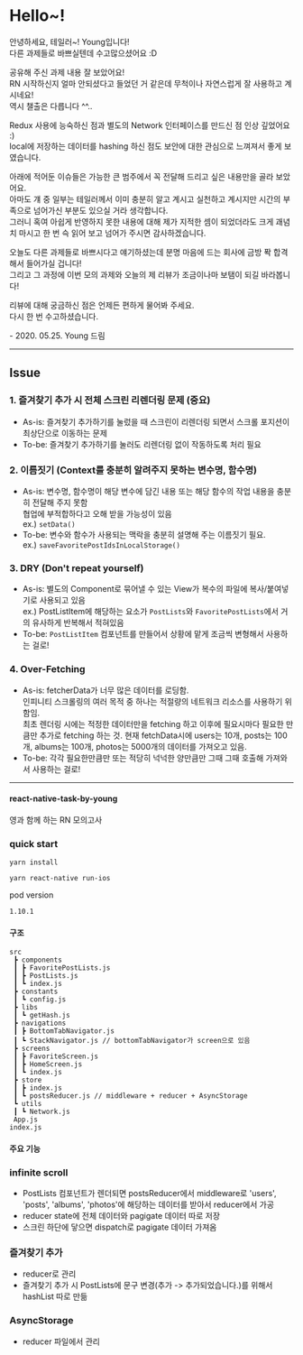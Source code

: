 # Hello~!

안녕하세요, 테일러~! Young입니다!  
다른 과제들로 바쁘실텐데 수고많으셨어요 :D  
  
공유해 주신 과제 내용 잘 보았어요!  
RN 시작하신지 얼마 안되셨다고 들었던 거 같은데 무척이나 자연스럽게 잘 사용하고 계시네요!  
역시 챌출은 다릅니다 ^^..  

Redux 사용에 능숙하신 점과 별도의 Network 인터페이스를 만드신 점 인상 깊었어요 :)  
local에 저장하는 데이터를 hashing 하신 점도 보안에 대한 관심으로 느껴져서 좋게 보였습니다.  

아래에 적어둔 이슈들은 가능한 큰 범주에서 꼭 전달해 드리고 싶은 내용만을 골라 보았어요.  
아마도 걔 중 일부는 테일러께서 이미 충분히 알고 계시고 실천하고 계시지만 시간의 부족으로 넘어가신 부분도 있으실 거라 생각합니다.  
그러니 혹여 아쉽게 반영하지 못한 내용에 대해 제가 지적한 셈이 되었더라도 크게 괘념치 마시고 한 번 슥 읽어 보고 넘어가 주시면 감사하겠습니다.  

오늘도 다른 과제들로 바쁘시다고 얘기하셨는데 분명 마음에 드는 회사에 금방 퐉 합격해서 들어가실 겁니다!  
그리고 그 과정에 이번 모의 과제와 오늘의 제 리뷰가 조금이나마 보탬이 되길 바라봅니다!  

리뷰에 대해 궁금하신 점은 언제든 편하게 물어봐 주세요.  
다시 한 번 수고하셨습니다.  

\- 2020. 05.25. Young 드림

---


## Issue

### 1. 즐겨찾기 추가 시 전체 스크린 리렌더링 문제 (중요)

- As-is: 즐겨찾기 추가하기를 눌렀을 때 스크린이 리렌더링 되면서 스크롤 포지션이 최상단으로 이동하는 문제
- To-be: 즐겨찾기 추가하기를 눌러도 리렌더링 없이 작동하도록 처리 필요

### 2. 이름짓기 (Context를 충분히 알려주지 못하는 변수명, 함수명)

- As-is: 변수명, 함수명이 해당 변수에 담긴 내용 또는 해당 함수의 작업 내용을 충분히 전달해 주지 못함  
협업에 부적합하다고 오해 받을 가능성이 있음  
ex.) `setData()`
- To-be: 변수와 함수가 사용되는 맥락을 충분히 설명해 주는 이름짓기 필요.  
ex.) `saveFavoritePostIdsInLocalStorage()`


### 3. DRY (Don't repeat yourself)

- As-is: 별도의 Component로 묶어낼 수 있는 View가 복수의 파일에 복사/붙여넣기로 사용되고 있음  
ex.) PostListItem에 해당하는 요소가 `PostLists`와 `FavoritePostLists`에서 거의 유사하게 반복해서 적혀있음
- To-be: `PostListItem` 컴포넌트를 만들어서 상황에 맡게 조금씩 변형해서 사용하는 걸로!


### 4. Over-Fetching

- As-is: fetcherData가 너무 많은 데이터를 로딩함.  
  인피니티 스크롤링의 여러 목적 중 하나는 적절량의 네트워크 리소스를 사용하기 위함임.  
  최초 렌더링 시에는 적정한 데이터만을 fetching 하고 이후에 필요시마다 필요한 만큼만 추가로 fetching 하는 것.
  현재 fetchData시에 users는 10개, posts는 100개, albums는 100개, photos는 5000개의 데이터를 가져오고 있음.
- To-be: 각각 필요한만큼만 또는 적당히 넉넉한 양만큼만 그때 그때 호출해 가져와서 사용하는 걸로!


---

#### react-native-task-by-young

영과 함께 하는 RN 모의고사

### quick start

`yarn install`

`yarn react-native run-ios`

pod version

`1.10.1`

#### 구조

```
src
 ┣ components
 ┃ ┣ FavoritePostLists.js
 ┃ ┣ PostLists.js
 ┃ ┗ index.js
 ┣ constants
 ┃ ┗ config.js
 ┣ libs
 ┃ ┗ getHash.js
 ┣ navigations
 ┃ ┣ BottomTabNavigator.js
 ┃ ┗ StackNavigator.js // bottomTabNavigator가 screen으로 있음
 ┣ screens
 ┃ ┣ FavoriteScreen.js
 ┃ ┣ HomeScreen.js
 ┃ ┗ index.js
 ┣ store
 ┃ ┣ index.js
 ┃ ┗ postsReducer.js // middleware + reducer + AsyncStorage
 ┗ utils
 ┃ ┗ Network.js
 App.js
index.js
```

#### 주요 기능

### infinite scroll

- PostLists 컴포넌트가 렌더되면 postsReducer에서 middleware로 'users', 'posts', 'albums', 'photos'에 해당하는 데이터를 받아서 reducer에서 가공
- reducer state에 전체 데이터와 pagigate 데이터 따로 저장
- 스크린 하단에 닿으면 dispatch로 pagigate 데이터 가져옴

### 즐겨찾기 추가

- reducer로 관리
- 즐겨찾기 추가 시 PostLists에 문구 변경(추가 -> 추가되었습니다.)를 위해서 hashList 따로 만듦

### AsyncStorage

- reducer 파일에서 관리
